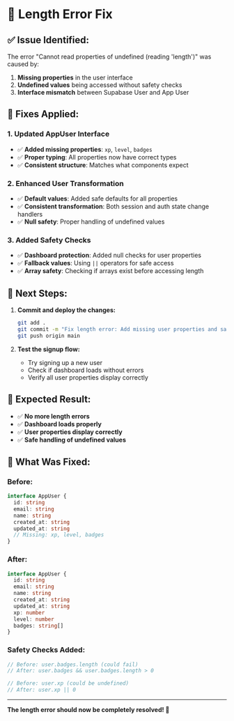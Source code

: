 # 🔧 Length Error Fix

## ✅ **Issue Identified:**

The error "Cannot read properties of undefined (reading 'length')" was caused by:

1. **Missing properties** in the user interface
2. **Undefined values** being accessed without safety checks
3. **Interface mismatch** between Supabase User and App User

## 🔧 **Fixes Applied:**

### **1. Updated AppUser Interface**
- ✅ **Added missing properties**: `xp`, `level`, `badges`
- ✅ **Proper typing**: All properties now have correct types
- ✅ **Consistent structure**: Matches what components expect

### **2. Enhanced User Transformation**
- ✅ **Default values**: Added safe defaults for all properties
- ✅ **Consistent transformation**: Both session and auth state change handlers
- ✅ **Null safety**: Proper handling of undefined values

### **3. Added Safety Checks**
- ✅ **Dashboard protection**: Added null checks for user properties
- ✅ **Fallback values**: Using `||` operators for safe access
- ✅ **Array safety**: Checking if arrays exist before accessing length

## 🚀 **Next Steps:**

1. **Commit and deploy the changes:**
   ```bash
   git add .
   git commit -m "Fix length error: Add missing user properties and safety checks"
   git push origin main
   ```

2. **Test the signup flow:**
   - Try signing up a new user
   - Check if dashboard loads without errors
   - Verify all user properties display correctly

## 🎯 **Expected Result:**

- ✅ **No more length errors**
- ✅ **Dashboard loads properly**
- ✅ **User properties display correctly**
- ✅ **Safe handling of undefined values**

## 🔧 **What Was Fixed:**

### **Before:**
```typescript
interface AppUser {
  id: string
  email: string
  name: string
  created_at: string
  updated_at: string
  // Missing: xp, level, badges
}
```

### **After:**
```typescript
interface AppUser {
  id: string
  email: string
  name: string
  created_at: string
  updated_at: string
  xp: number
  level: number
  badges: string[]
}
```

### **Safety Checks Added:**
```typescript
// Before: user.badges.length (could fail)
// After: user.badges && user.badges.length > 0

// Before: user.xp (could be undefined)
// After: user.xp || 0
```

---

**The length error should now be completely resolved! 🚀** 